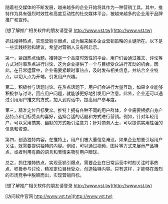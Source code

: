 随着社交媒体的不断发展，越来越多的企业开始将其作为一种营销工具。其中，推特作为具有强烈时效性和高度互动性的社交媒体平台，被越来越多的企业用于品牌推广和宣传。

[想了解推广相关软件的朋友请登录 http://www.vst.tw](http://www.vst.tw)

抓住推特热点，实现营销引爆点，成为越来越多企业营销策略的关键所在。以下是一些实践经验和建议，希望对营销人员有所启示。

第一，紧跟热点话题。推特是一个高度时效性的平台，用户们会通过推文、评论等方式对时事热点进行讨论，这为企业提供了一个与目标受众进行互动的机会。因此，在日常运营中，企业需要紧跟时事热点，及时发布相关信息，并结合企业特点，以切入点为开端，引发用户兴趣。

第二，积极参与话题讨论。在热点话题下，用户们会进行大量互动，如果企业能够积极参与讨论，回应用户问题，就能够更好地引发用户注意。此外，企业还可以通过引用用户推文的方式，加入到对话中，提高用户参与度。

第三，精准定位目标受众。推特上拥有各种不同的用户群体，企业需要根据自身产品特点和目标受众的喜好，选择合适的话题和方式进行营销。例如，针对年轻用户，可以采用搞笑、幽默的方式吸引注意力；针对商务人士，可以提供实用性强的信息和资源。

第四，创造独特内容。在推特上，用户们被大量信息淹没，如果企业想要引起用户关注，就需要提供独特的内容。例如，可以通过视频、图片等方式来展示产品特点，或者利用有趣的语言和表情来吸引用户眼球。

总之，抓住推特热点，实现营销引爆点，需要企业在日常运营中时刻关注时事热点，积极参与讨论，精准定位目标受众，创造独特内容。只有这样，才能够在激烈的市场竞争中脱颖而出，实现营销目标。

[想了解推广相关软件的朋友请登录 http://www.vst.tw](http://www.vst.tw)


[访问软件官网 http://www.vst.tw](http://www.vst.tw)
